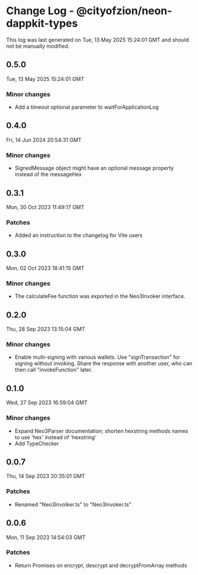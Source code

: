 # Change Log - @cityofzion/neon-dappkit-types

This log was last generated on Tue, 13 May 2025 15:24:01 GMT and should not be manually modified.

## 0.5.0
Tue, 13 May 2025 15:24:01 GMT

### Minor changes

- Add a timeout optional parameter to waitForApplicationLog

## 0.4.0
Fri, 14 Jun 2024 20:54:31 GMT

### Minor changes

- SignedMessage object might have an optional message property instead of the messageHex

## 0.3.1
Mon, 30 Oct 2023 11:49:17 GMT

### Patches

- Added an instruction to the changelog for Vite users

## 0.3.0
Mon, 02 Oct 2023 18:41:15 GMT

### Minor changes

- The calculateFee function was exported in the Neo3Invoker interface.

## 0.2.0
Thu, 28 Sep 2023 13:15:04 GMT

### Minor changes

- Enable multi-signing with various wallets. Use "signTransaction" for signing without invoking. Share the response with another user, who can then call "invokeFunction" later.

## 0.1.0
Wed, 27 Sep 2023 16:59:04 GMT

### Minor changes

- Expand Neo3Parser documentation; shorten hexstring methods names to use 'hex' instead of 'hexstring'
- Add TypeChecker

## 0.0.7
Thu, 14 Sep 2023 20:35:01 GMT

### Patches

- Renamed "Neo3Involker.ts" to "Neo3Invoker.ts"

## 0.0.6
Mon, 11 Sep 2023 14:54:03 GMT

### Patches

- Return Promises on encrypt, descrypt and decryptFromArray methods

